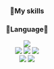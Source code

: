 <div align=center> 
  <h3>📕My skills</h3>
  <h3>🐤Language🐤</h3>
  <img src="https://img.shields.io/badge/python-3776AB?style=flat&logo=python&logoColor=white">
  <br>
  <img src="https://img.shields.io/badge/html5-E34F26?style=flat&logo=html5&logoColor=white"> 
  <img src="https://img.shields.io/badge/css-1572B6?style=flat&logo=css3&logoColor=white"> 
  <img src="https://img.shields.io/badge/javascript-F7DF1E?style=flat&logo=javascript&logoColor=black">
</div>
<div align="center">
  <img src="https://github-readme-stats.vercel.app/api?username=Yum02&show_icons=true&theme=swift">
  <img src="https://velog-readme-stats.vercel.app/api?name=yum02&color=dark(https://velog.io/@yum02)">
</div>
